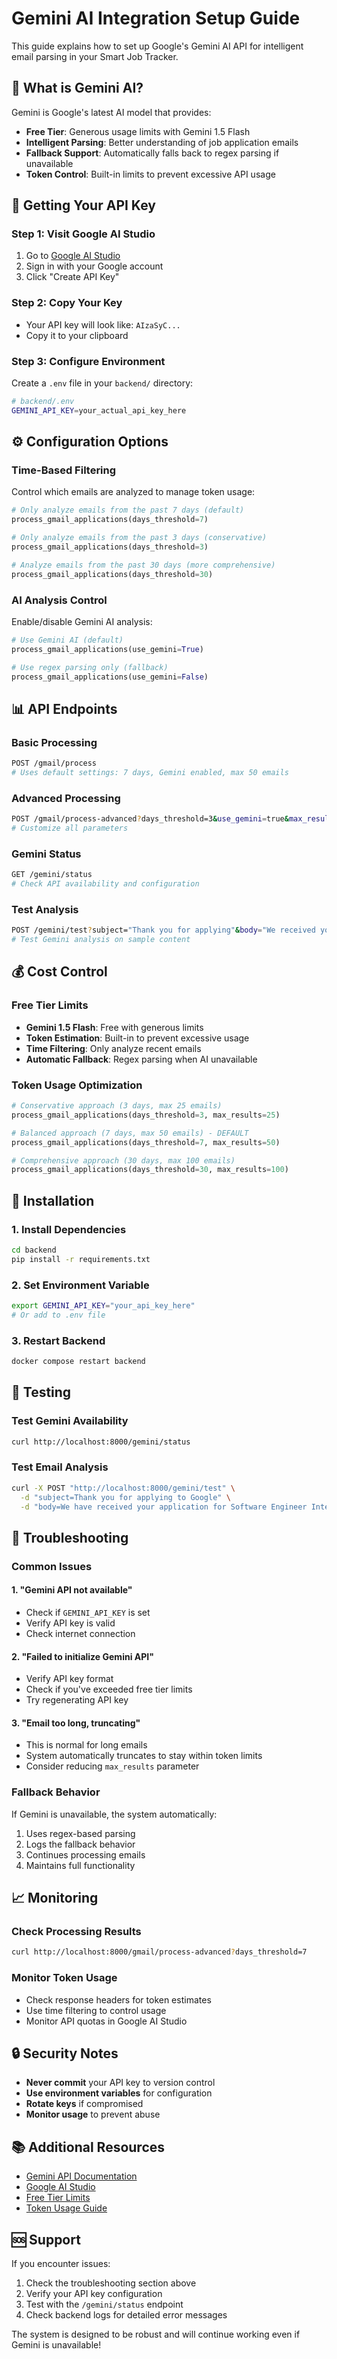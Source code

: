 # Gemini AI Integration Setup Guide

This guide explains how to set up Google's Gemini AI API for intelligent email parsing in your Smart Job Tracker.

## 🚀 What is Gemini AI?

Gemini is Google's latest AI model that provides:
- **Free Tier**: Generous usage limits with Gemini 1.5 Flash
- **Intelligent Parsing**: Better understanding of job application emails
- **Fallback Support**: Automatically falls back to regex parsing if unavailable
- **Token Control**: Built-in limits to prevent excessive API usage

## 🔑 Getting Your API Key

### Step 1: Visit Google AI Studio
1. Go to [Google AI Studio](https://makersuite.google.com/app/apikey)
2. Sign in with your Google account
3. Click "Create API Key"

### Step 2: Copy Your Key
- Your API key will look like: `AIzaSyC...`
- Copy it to your clipboard

### Step 3: Configure Environment
Create a `.env` file in your `backend/` directory:

```bash
# backend/.env
GEMINI_API_KEY=your_actual_api_key_here
```

## ⚙️ Configuration Options

### Time-Based Filtering
Control which emails are analyzed to manage token usage:

```python
# Only analyze emails from the past 7 days (default)
process_gmail_applications(days_threshold=7)

# Only analyze emails from the past 3 days (conservative)
process_gmail_applications(days_threshold=3)

# Analyze emails from the past 30 days (more comprehensive)
process_gmail_applications(days_threshold=30)
```

### AI Analysis Control
Enable/disable Gemini AI analysis:

```python
# Use Gemini AI (default)
process_gmail_applications(use_gemini=True)

# Use regex parsing only (fallback)
process_gmail_applications(use_gemini=False)
```

## 📊 API Endpoints

### Basic Processing
```bash
POST /gmail/process
# Uses default settings: 7 days, Gemini enabled, max 50 emails
```

### Advanced Processing
```bash
POST /gmail/process-advanced?days_threshold=3&use_gemini=true&max_results=25
# Customize all parameters
```

### Gemini Status
```bash
GET /gemini/status
# Check API availability and configuration
```

### Test Analysis
```bash
POST /gemini/test?subject="Thank you for applying"&body="We received your application..."
# Test Gemini analysis on sample content
```

## 💰 Cost Control

### Free Tier Limits
- **Gemini 1.5 Flash**: Free with generous limits
- **Token Estimation**: Built-in to prevent excessive usage
- **Time Filtering**: Only analyze recent emails
- **Automatic Fallback**: Regex parsing when AI unavailable

### Token Usage Optimization
```python
# Conservative approach (3 days, max 25 emails)
process_gmail_applications(days_threshold=3, max_results=25)

# Balanced approach (7 days, max 50 emails) - DEFAULT
process_gmail_applications(days_threshold=7, max_results=50)

# Comprehensive approach (30 days, max 100 emails)
process_gmail_applications(days_threshold=30, max_results=100)
```

## 🔧 Installation

### 1. Install Dependencies
```bash
cd backend
pip install -r requirements.txt
```

### 2. Set Environment Variable
```bash
export GEMINI_API_KEY="your_api_key_here"
# Or add to .env file
```

### 3. Restart Backend
```bash
docker compose restart backend
```

## 🧪 Testing

### Test Gemini Availability
```bash
curl http://localhost:8000/gemini/status
```

### Test Email Analysis
```bash
curl -X POST "http://localhost:8000/gemini/test" \
  -d "subject=Thank you for applying to Google" \
  -d "body=We have received your application for Software Engineer Intern..."
```

## 🚨 Troubleshooting

### Common Issues

#### 1. "Gemini API not available"
- Check if `GEMINI_API_KEY` is set
- Verify API key is valid
- Check internet connection

#### 2. "Failed to initialize Gemini API"
- Verify API key format
- Check if you've exceeded free tier limits
- Try regenerating API key

#### 3. "Email too long, truncating"
- This is normal for long emails
- System automatically truncates to stay within token limits
- Consider reducing `max_results` parameter

### Fallback Behavior
If Gemini is unavailable, the system automatically:
1. Uses regex-based parsing
2. Logs the fallback behavior
3. Continues processing emails
4. Maintains full functionality

## 📈 Monitoring

### Check Processing Results
```bash
curl http://localhost:8000/gmail/process-advanced?days_threshold=7
```

### Monitor Token Usage
- Check response headers for token estimates
- Use time filtering to control usage
- Monitor API quotas in Google AI Studio

## 🔒 Security Notes

- **Never commit** your API key to version control
- **Use environment variables** for configuration
- **Rotate keys** if compromised
- **Monitor usage** to prevent abuse

## 📚 Additional Resources

- [Gemini API Documentation](https://ai.google.dev/docs)
- [Google AI Studio](https://makersuite.google.com/)
- [Free Tier Limits](https://ai.google.dev/pricing)
- [Token Usage Guide](https://ai.google.dev/docs/gemini_api_quickstart)

## 🆘 Support

If you encounter issues:
1. Check the troubleshooting section above
2. Verify your API key configuration
3. Test with the `/gemini/status` endpoint
4. Check backend logs for detailed error messages

The system is designed to be robust and will continue working even if Gemini is unavailable!
